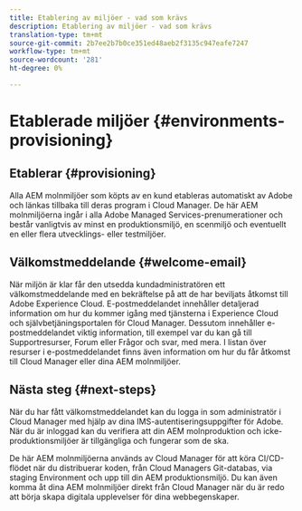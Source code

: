 ```yaml
---
title: Etablering av miljöer - vad som krävs
description: Etablering av miljöer - vad som krävs
translation-type: tm+mt
source-git-commit: 2b7ee2b7b0ce351ed48aeb2f3135c947eafe7247
workflow-type: tm+mt
source-wordcount: '281'
ht-degree: 0%

---
```



# Etablerade miljöer {#environments-provisioning}

## Etablerar {#provisioning}

Alla AEM molnmiljöer som köpts av en kund etableras automatiskt av Adobe och länkas tillbaka till deras program i Cloud Manager. De här AEM molnmiljöerna ingår i alla Adobe Managed Services-prenumerationer och består vanligtvis av minst en produktionsmiljö, en scenmiljö och eventuellt en eller flera utvecklings- eller testmiljöer.

## Välkomstmeddelande {#welcome-email}

När miljön är klar får den utsedda kundadministratören ett välkomstmeddelande med en bekräftelse på att de har beviljats åtkomst till Adobe Experience Cloud. E-postmeddelandet innehåller detaljerad information om hur du kommer igång med tjänsterna i Experience Cloud och självbetjäningsportalen för Cloud Manager. Dessutom innehåller e-postmeddelandet viktig information, till exempel var du kan gå till Supportresurser, Forum eller Frågor och svar, med mera. I listan över resurser i e-postmeddelandet finns även information om hur du får åtkomst till Cloud Manager eller dina AEM molnmiljöer.

## Nästa steg {#next-steps}

När du har fått välkomstmeddelandet kan du logga in som administratör i Cloud Manager med hjälp av dina IMS-autentiseringsuppgifter för Adobe. När du är inloggad kan du verifiera att din AEM molnproduktion och icke-produktionsmiljöer är tillgängliga och fungerar som de ska.

De här AEM molnmiljöerna används av Cloud Manager för att köra CI/CD-flödet när du distribuerar koden, från Cloud Managers Git-databas, via staging Environment och upp till din AEM produktionsmiljö. Du kan även komma åt dina AEM molnmiljöer direkt från Cloud Manager när du är redo att börja skapa digitala upplevelser för dina webbegenskaper.